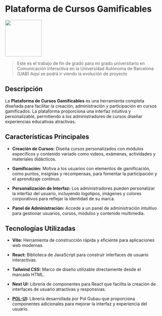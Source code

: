 # Plataforma de Cursos Gamificables

<img src="https://encrypted-tbn0.gstatic.com/images?q=tbn:ANd9GcTC-_pznqoQWgrnvpX5mm3rQJFais5vsNRqtfQVwHMXrTQ4lvjgGY6DIBjP8XivfWhV2dw&usqp=CAU" width="120px"></img>

> Este es el trabajo de fin de grado para mi grado universitario en Comunicación Interactiva en la Universidad Autónoma de Barcelona (UAB)
> Aquí se podrá ir viendo la evolución de proyecto

## Descripción

La **Plataforma de Cursos Gamificables** es una herramienta completa diseñada para facilitar la creación, administración y participación en cursos gamificados. La plataforma proporciona una interfaz intuitiva y personalizable, permitiendo a los administradores de cursos diseñar experiencias educativas atractivas.

## Características Principales

- **Creación de Cursos:** Diseña cursos personalizados con módulos específicos y contenido variado como videos, exámenes, actividades y materiales didácticos.

- **Gamificación:** Motiva a los usuarios con elementos de gamificación, como puntos, insignias y recompensas, para fomentar la participación y el aprendizaje continuo.

- **Personalización de Interfaz:** Los administradores pueden personalizar la interfaz del usuario, incluyendo logotipos, imágenes y colores corporativos para reflejar la identidad de su marca.

- **Panel de Administración:** Accede a un panel de administración intuitivo para gestionar usuarios, cursos, módulos y contenido multimedia.

## Tecnologías Utilizadas

- **Vite:** Herramienta de construcción rápida y eficiente para aplicaciones web modernas.

- **React:** Biblioteca de JavaScript para construir interfaces de usuario interactivas.

- **Tailwind CSS:** Marco de diseño utilizable directamente desde el marcado HTML.

- **Next UI:** Librería de componentes para React que facilita la creación de interfaces de usuario atractivas y responsivas.

- **<a href="https://github.com/PolGubau/pol-ui">POL-UI</a>:** Librería desarrollada por Pol Gubau que proporciona componentes adicionales para mejorar la interfaz y experiencia del usuario.

